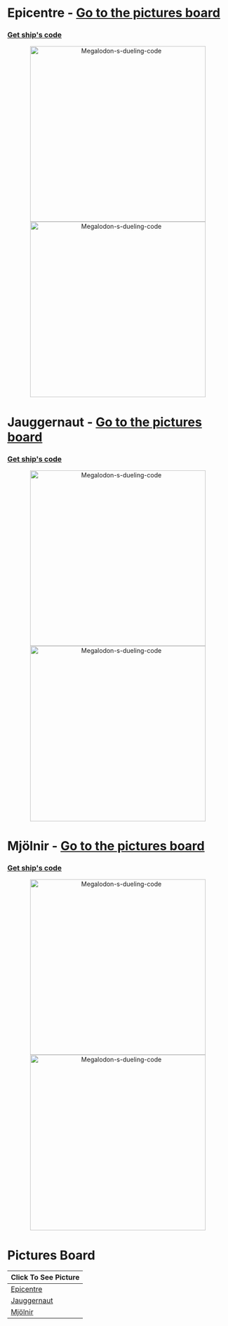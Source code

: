 

# Epicentre - [Go to the pictures board](https://github.com/NOKsb/Baracuda-Type-Ships#pictures-board)
### [Get ship's code](https://github.com/NOKsb/Baracuda-Type-Ships/blob/main/Epicenter)
<div align="center">
    <a><img src="https://media.discordapp.net/attachments/778662702662549537/1102234586957742141/starblast-1682863399354.png" width="400" alt="Megalodon-s-dueling-code" /><img src="https://media.discordapp.net/attachments/778662702662549537/1102234587284918362/starblast-1682863494296.png" width="400" alt="Megalodon-s-dueling-code" /></a>
</div>

# Jauggernaut - [Go to the pictures board](https://github.com/NOKsb/Baracuda-Type-Ships#pictures-board)
### [Get ship's code](https://github.com/NOKsb/Baracuda-Type-Ships/blob/main/Jauggernaut)
<div align="center">
    <a><img src="https://media.discordapp.net/attachments/778662702662549537/1140729481737293874/starblast-1692041404435.png" width="400" alt="Megalodon-s-dueling-code" /><img src="https://media.discordapp.net/attachments/778662702662549537/1140729482018300015/starblast-1692041318995.png" width="400" alt="Megalodon-s-dueling-code" /></a>
</div>

# Mjölnir - [Go to the pictures board](https://github.com/NOKsb/Baracuda-Type-Ships#pictures-board)
### [Get ship's code](https://github.com/NOKsb/Baracuda-Type-Ships/blob/main/Mjölnir)
<div align="center">
    <a><img src="https://media.discordapp.net/attachments/778662702662549537/1096493719156441219/starblast-1681494789657.png" width="400" alt="Megalodon-s-dueling-code" /><img src="https://media.discordapp.net/attachments/778662702662549537/1096493719374540930/starblast-1681494828767.png" width="400" alt="Megalodon-s-dueling-code" /></a>
</div>

# Pictures Board
| **Click To See Picture** |
| - |
| [Epicentre](https://github.com/NOKsb/Baracuda-Type-Ships#epicentre---go-to-the-pictures-board) |
| [Jauggernaut](https://github.com/NOKsb/Baracuda-Type-Ships#jauggernaut---go-to-the-pictures-board) |
| [Mjölnir](https://github.com/NOKsb/Baracuda-Type-Ships#mj%C3%B6lnir---go-to-the-pictures-board) |
